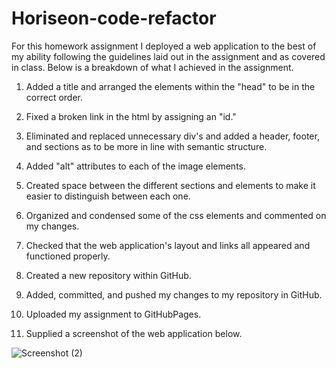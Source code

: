 # Horiseon-code-refactor

For this homework assignment I deployed a web application to the best of my ability following the guidelines laid out in the assignment and as covered in class. Below is a breakdown of what I achieved in the assignment.

1. Added a title and arranged the elements within the "head" to be in the correct order.

2. Fixed a broken link in the html by assigning an "id."

3. Eliminated and replaced unnecessary div's and added a header, footer, and sections as to be more in line with semantic structure. 

4. Added "alt" attributes to each of the image elements. 

5. Created space between the different sections and elements to make it easier to distinguish between each one.

6. Organized and condensed some of the css elements and commented on my changes. 

7. Checked that the web application's layout and links all appeared and functioned properly.

8. Created a new repository within GitHub. 

9. Added, committed, and pushed my changes to my repository in GitHub. 

10. Uploaded my assignment to GitHubPages. 

11. Supplied a screenshot of the web application below.

![Screenshot (2)](https://user-images.githubusercontent.com/94868925/147861978-2726400e-7cee-4416-b22c-db95604a8f58.png)


